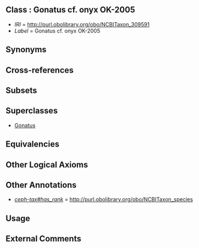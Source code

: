 
## Class : Gonatus cf. onyx OK-2005

 * *IRI* = http://purl.obolibrary.org/obo/NCBITaxon_309591
 * *Label* = Gonatus cf. onyx OK-2005

## Synonyms


## Cross-references


## Subsets


## Superclasses

 * [Gonatus](../../NCBITaxon/11/NCBITaxon_61711.md)

## Equivalencies


## Other Logical Axioms


## Other Annotations

 * *[ceph-tax#has_rank](../../ceph-tax#has/nk/ceph-tax#has_rank.md)* = http://purl.obolibrary.org/obo/NCBITaxon_species

## Usage


## External Comments

